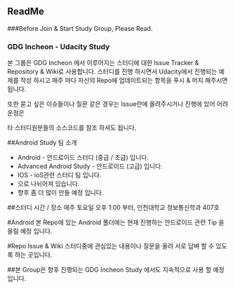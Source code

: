 ## ReadMe
###Before Join & Start Study Group, Please Read.

### GDG Incheon - Udacity Study
 본 그룹은 GDG Incheon 에서 이루어지는 스터디에 대한 Issue Tracker & Repository & Wiki로 사용합니다.
 스터디를 진행 하시면서 Udacity에서 진행되는 예제를 작성 하시고 매주 마다 자신의 Repo에 업데이트되는 항목을 푸시 & 머지  해주시면 됩니다.

 또한 묻고 싶은 이슈들이나 질문 같은 경우는 Issue란에 올려주시거나 진행에 있어 어려운점은

 타 스터디원분들의 소스코드를 참조 하셔도 됩니다. 

##Android Study 팀 소개
* Android - 안드로이드 스터디 (중급 / 초급) 입니다.
* Advanced Android Study - 안드로이드 (고급) 입니다.
* IOS - ioS관련 스터디 팀 입니다.
* 으로 나뉘어져 있습니다.
* 향후 좀 더 많이 만들 예정 입니다.

##스터디 시간 / 장소
매주 토요일 오후 1:00 부터, 인천대학교 정보통신학과 407호

#Android
본 Repo에 있는 Android 폴더에는 현재 진행하는 안드로이드 관련 Tip 을 올릴 예정 입니다.

#Repo Issue & Wiki
스터디중에 관심있는 내용이나 질문을 올려 서로 답벼 할 수 있도록 하는 곳입니다.

##본 Group은 향후 진행되는 GDG Incheon Study 에서도 지속적으로 사용 할 예정 입니다.

